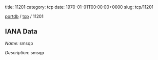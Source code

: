title: 11201
category: tcp
date: 1970-01-01T00:00:00+0000
slug: tcp/11201

[portdb](/) / [tcp](/category/tcp.html) / 11201


## IANA Data

_Name:_ smsqp

_Description:_ smsqp

